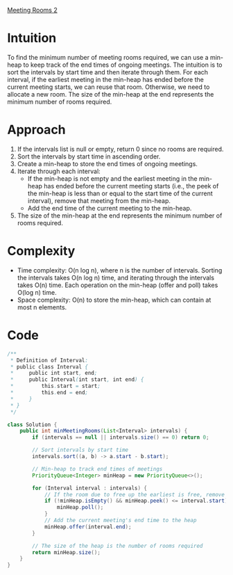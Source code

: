 [Meeting Rooms 2](https://neetcode.io/problems/meeting-schedule-ii)

# Intuition
To find the minimum number of meeting rooms required, we can use a min-heap to keep track of the end times of ongoing meetings. The intuition is to sort the intervals by start time and then iterate through them. For each interval, if the earliest meeting in the min-heap has ended before the current meeting starts, we can reuse that room. Otherwise, we need to allocate a new room. The size of the min-heap at the end represents the minimum number of rooms required.

# Approach
1. If the intervals list is null or empty, return 0 since no rooms are required.
2. Sort the intervals by start time in ascending order.
3. Create a min-heap to store the end times of ongoing meetings.
4. Iterate through each interval:
   - If the min-heap is not empty and the earliest meeting in the min-heap has ended before the current meeting starts (i.e., the peek of the min-heap is less than or equal to the start time of the current interval), remove that meeting from the min-heap.
   - Add the end time of the current meeting to the min-heap.
5. The size of the min-heap at the end represents the minimum number of rooms required.

# Complexity
- Time complexity: O(n log n), where n is the number of intervals. Sorting the intervals takes O(n log n) time, and iterating through the intervals takes O(n) time. Each operation on the min-heap (offer and poll) takes O(log n) time.
- Space complexity: O(n) to store the min-heap, which can contain at most n elements.

# Code
```java
/**
 * Definition of Interval:
 * public class Interval {
 *     public int start, end;
 *     public Interval(int start, int end) {
 *         this.start = start;
 *         this.end = end;
 *     }
 * }
 */

class Solution {
    public int minMeetingRooms(List<Interval> intervals) {
        if (intervals == null || intervals.size() == 0) return 0;

        // Sort intervals by start time
        intervals.sort((a, b) -> a.start - b.start);

        // Min-heap to track end times of meetings
        PriorityQueue<Integer> minHeap = new PriorityQueue<>();

        for (Interval interval : intervals) {
            // If the room due to free up the earliest is free, remove it from the heap
            if (!minHeap.isEmpty() && minHeap.peek() <= interval.start) {
                minHeap.poll();
            }
            // Add the current meeting's end time to the heap
            minHeap.offer(interval.end);
        }

        // The size of the heap is the number of rooms required
        return minHeap.size();
    }
}
```